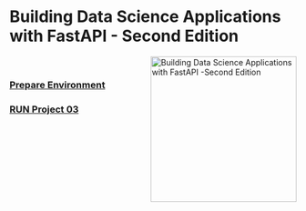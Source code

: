 # Building Data Science Applications with FastAPI - Second Edition

<img src="https://content.packt.com/B19528/cover_image_small.jpg" alt="Building Data Science Applications with FastAPI -Second Edition" height="256px" align="right">

<br/>

### [Prepare Environment](./docs/01-env.md)

### [RUN Project 03](./docs/chapter03.md)
